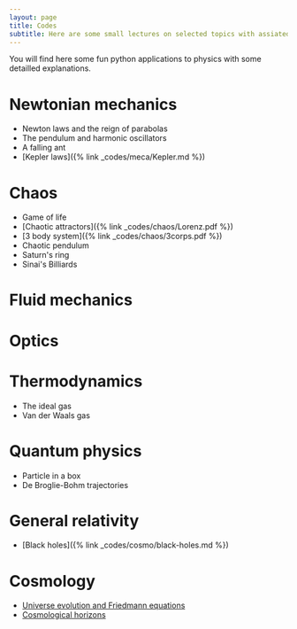 ```yaml
---
layout: page
title: Codes
subtitle: Here are some small lectures on selected topics with assiated illustrative codes you can play with.
---
```


You will find here some fun python applications to physics with some detailled explanations.

# Newtonian mechanics

- Newton laws and the reign of parabolas
- The pendulum and harmonic oscillators
- A falling ant
- [Kepler laws]({% link _codes/meca/Kepler.md %})

# Chaos

- Game of life
- [Chaotic attractors]({% link _codes/chaos/Lorenz.pdf %})
- [3 body system]({% link _codes/chaos/3corps.pdf %})
- Chaotic pendulum
- Saturn's ring
- Sinai's Billiards

# Fluid mechanics

# Optics

# Thermodynamics

- The ideal gas
- Van der Waals gas

# Quantum physics

- Particle in a box
- De Broglie-Bohm trajectories

# General relativity

- [Black holes]({% link _codes/cosmo/black-holes.md %})

# Cosmology

- [Universe evolution and Friedmann equations](cosmo/friedmann.md})
- [Cosmological horizons](cosmo/horizons.md)




